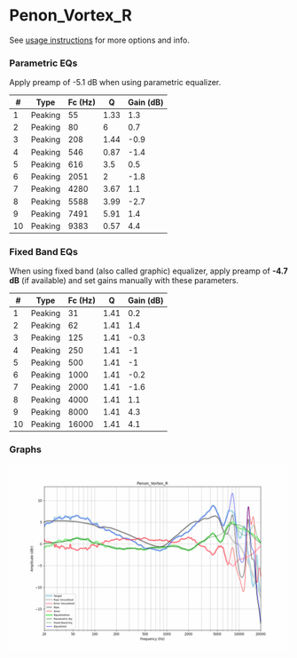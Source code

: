 # Penon_Vortex_R
See [usage instructions](https://github.com/jaakkopasanen/AutoEq#usage) for more options and info.

### Parametric EQs
Apply preamp of -5.1 dB when using parametric equalizer.

|   # | Type    |   Fc (Hz) |    Q |   Gain (dB) |
|-----|---------|-----------|------|-------------|
|   1 | Peaking |        55 | 1.33 |         1.3 |
|   2 | Peaking |        80 | 6    |         0.7 |
|   3 | Peaking |       208 | 1.44 |        -0.9 |
|   4 | Peaking |       546 | 0.87 |        -1.4 |
|   5 | Peaking |       616 | 3.5  |         0.5 |
|   6 | Peaking |      2051 | 2    |        -1.8 |
|   7 | Peaking |      4280 | 3.67 |         1.1 |
|   8 | Peaking |      5588 | 3.99 |        -2.7 |
|   9 | Peaking |      7491 | 5.91 |         1.4 |
|  10 | Peaking |      9383 | 0.57 |         4.4 |

### Fixed Band EQs
When using fixed band (also called graphic) equalizer, apply preamp of **-4.7 dB** (if available) and set gains manually with these parameters.

|   # | Type    |   Fc (Hz) |    Q |   Gain (dB) |
|-----|---------|-----------|------|-------------|
|   1 | Peaking |        31 | 1.41 |         0.2 |
|   2 | Peaking |        62 | 1.41 |         1.4 |
|   3 | Peaking |       125 | 1.41 |        -0.3 |
|   4 | Peaking |       250 | 1.41 |        -1   |
|   5 | Peaking |       500 | 1.41 |        -1   |
|   6 | Peaking |      1000 | 1.41 |        -0.2 |
|   7 | Peaking |      2000 | 1.41 |        -1.6 |
|   8 | Peaking |      4000 | 1.41 |         1.1 |
|   9 | Peaking |      8000 | 1.41 |         4.3 |
|  10 | Peaking |     16000 | 1.41 |         4.1 |

### Graphs
![](./Penon_Vortex_R.png)
